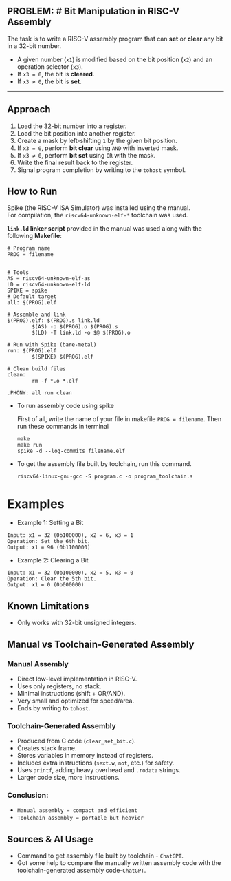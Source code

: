 ## PROBLEM: # Bit Manipulation in RISC-V Assembly  

The task is to write a RISC-V assembly program that can **set** or **clear** any bit in a 32-bit number.  
- A given number (`x1`) is modified based on the bit position (`x2`) and an operation selector (`x3`).  
- If `x3 = 0`, the bit is **cleared**.  
- If `x3 ≠ 0`, the bit is **set**.

---
## Approach
1. Load the 32-bit number into a register.  
2. Load the bit position into another register.  
3. Create a mask by left-shifting `1` by the given bit position.  
4. If `x3 = 0`, perform **bit clear** using `AND` with inverted mask.  
5. If `x3 ≠ 0`, perform **bit set** using `OR` with the mask.  
6. Write the final result back to the register.  
7. Signal program completion by writing to the `tohost` symbol.

## How to Run

Spike (the RISC-V ISA Simulator) was installed using the manual.  
For compilation, the `riscv64-unknown-elf-*` toolchain was used.

**`link.ld` linker script** provided in the manual was used along with the following **Makefile**:
```
# Program name
PROG = filename


# Tools
AS = riscv64-unknown-elf-as
LD = riscv64-unknown-elf-ld
SPIKE = spike
# Default target
all: $(PROG).elf

# Assemble and link
$(PROG).elf: $(PROG).s link.ld
        $(AS) -o $(PROG).o $(PROG).s
        $(LD) -T link.ld -o $@ $(PROG).o

# Run with Spike (bare-metal)
run: $(PROG).elf
        $(SPIKE) $(PROG).elf

# Clean build files
clean:
        rm -f *.o *.elf

.PHONY: all run clean
```
- To run assembly code using spike
  
  First of all, write the name of your file in makefile
  `PROG = filename`. 
  Then run these commands in terminal
  ```
  make
  make run
  spike -d --log-commits filename.elf
  ```
- To get the assembly file built by toolchain, run this command.
  ```
  riscv64-linux-gnu-gcc -S program.c -o program_toolchain.s

# Examples

- Example 1: Setting a Bit
```
Input: x1 = 32 (0b100000), x2 = 6, x3 = 1
Operation: Set the 6th bit.
Output: x1 = 96 (0b1100000)
```
- Example 2: Clearing a Bit
```
Input: x1 = 32 (0b100000), x2 = 5, x3 = 0
Operation: Clear the 5th bit.
Output: x1 = 0 (0b000000)
```

## Known Limitations

- Only works with 32-bit unsigned integers.

## Manual vs Toolchain-Generated Assembly 

### Manual Assembly
- Direct low-level implementation in RISC-V.
- Uses only registers, no stack.
- Minimal instructions (shift + OR/AND).
- Very small and optimized for speed/area.
- Ends by writing to `tohost`.

### Toolchain-Generated Assembly
- Produced from C code (`clear_set_bit.c`).
- Creates stack frame.
- Stores variables in memory instead of registers.
- Includes extra instructions (`sext.w`, `not`, etc.) for safety.
- Uses `printf`, adding heavy overhead and `.rodata` strings.
- Larger code size, more instructions.
  
### Conclusion:


 - `Manual assembly = compact and efficient`
 - `Toolchain assembly = portable but heavier`


## Sources & AI Usage

- Command to get assembly file built by toolchain - `ChatGPT`.
- Got some help to compare the manually written assembly code with the toolchain-generated assembly code-`ChatGPT`.